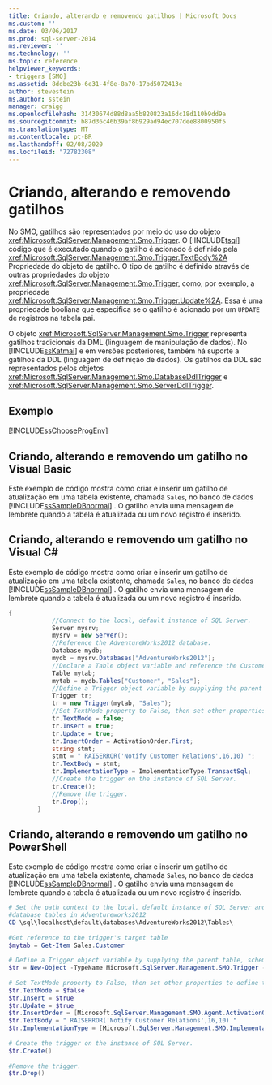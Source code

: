 ```yaml
---
title: Criando, alterando e removendo gatilhos | Microsoft Docs
ms.custom: ''
ms.date: 03/06/2017
ms.prod: sql-server-2014
ms.reviewer: ''
ms.technology: ''
ms.topic: reference
helpviewer_keywords:
- triggers [SMO]
ms.assetid: 8ddbe23b-6e31-4f8e-8a70-17bd5072413e
author: stevestein
ms.author: sstein
manager: craigg
ms.openlocfilehash: 31430674d88d8aa5b820823a16dc18d110b9dd9a
ms.sourcegitcommit: b87d36c46b39af8b929ad94ec707dee8800950f5
ms.translationtype: MT
ms.contentlocale: pt-BR
ms.lasthandoff: 02/08/2020
ms.locfileid: "72782308"
---
```

# <a name="creating-altering-and-removing-triggers"></a>Criando, alterando e removendo gatilhos
  No SMO, gatilhos são representados por meio do uso do objeto <xref:Microsoft.SqlServer.Management.Smo.Trigger>. O [!INCLUDE[tsql](../../../includes/tsql-md.md)] código que é executado quando o gatilho é acionado é definido pela <xref:Microsoft.SqlServer.Management.Smo.Trigger.TextBody%2A> Propriedade do objeto de gatilho. O tipo de gatilho é definido através de outras propriedades do objeto <xref:Microsoft.SqlServer.Management.Smo.Trigger>, como, por exemplo, a propriedade <xref:Microsoft.SqlServer.Management.Smo.Trigger.Update%2A>. Essa é uma propriedade booliana que especifica se o gatilho é acionado por um `UPDATE` de registros na tabela pai.  
  
 O objeto <xref:Microsoft.SqlServer.Management.Smo.Trigger> representa gatilhos tradicionais da DML (linguagem de manipulação de dados). No [!INCLUDE[ssKatmai](../../../includes/sskatmai-md.md)] e em versões posteriores, também há suporte a gatilhos da DDL (linguagem de definição de dados). Os gatilhos da DDL são representados pelos objetos <xref:Microsoft.SqlServer.Management.Smo.DatabaseDdlTrigger> e <xref:Microsoft.SqlServer.Management.Smo.ServerDdlTrigger>.  
  
## <a name="example"></a>Exemplo  
 [!INCLUDE[ssChooseProgEnv](../../../includes/sschooseprogenv-md.md)]  
  
## <a name="creating-altering-and-removing-a-trigger-in-visual-basic"></a>Criando, alterando e removendo um gatilho no Visual Basic  
 Este exemplo de código mostra como criar e inserir um gatilho de atualização em uma tabela existente, chamada `Sales`, no banco de dados [!INCLUDE[ssSampleDBnormal](../../../includes/sssampledbnormal-md.md)] . O gatilho envia uma mensagem de lembrete quando a tabela é atualizada ou um novo registro é inserido.  
  
<!-- TODO: review snippet reference  [!CODE [SMO How to#SMO_VBTriggers1](SMO How to#SMO_VBTriggers1)]  -->  
  
## <a name="creating-altering-and-removing-a-trigger-in-visual-c"></a>Criando, alterando e removendo um gatilho no Visual C#  
 Este exemplo de código mostra como criar e inserir um gatilho de atualização em uma tabela existente, chamada `Sales`, no banco de dados [!INCLUDE[ssSampleDBnormal](../../../includes/sssampledbnormal-md.md)] . O gatilho envia uma mensagem de lembrete quando a tabela é atualizada ou um novo registro é inserido.  
  
```csharp
{  
            //Connect to the local, default instance of SQL Server.   
            Server mysrv;  
            mysrv = new Server();  
            //Reference the AdventureWorks2012 database.   
            Database mydb;  
            mydb = mysrv.Databases["AdventureWorks2012"];  
            //Declare a Table object variable and reference the Customer table.   
            Table mytab;  
            mytab = mydb.Tables["Customer", "Sales"];  
            //Define a Trigger object variable by supplying the parent table, schema ,and name in the constructor.   
            Trigger tr;  
            tr = new Trigger(mytab, "Sales");  
            //Set TextMode property to False, then set other properties to define the trigger.   
            tr.TextMode = false;  
            tr.Insert = true;  
            tr.Update = true;  
            tr.InsertOrder = ActivationOrder.First;  
            string stmt;  
            stmt = " RAISERROR('Notify Customer Relations',16,10) ";  
            tr.TextBody = stmt;  
            tr.ImplementationType = ImplementationType.TransactSql;  
            //Create the trigger on the instance of SQL Server.   
            tr.Create();  
            //Remove the trigger.   
            tr.Drop();  
        }  
```  
  
## <a name="creating-altering-and-removing-a-trigger-in-powershell"></a>Criando, alterando e removendo um gatilho no PowerShell  
 Este exemplo de código mostra como criar e inserir um gatilho de atualização em uma tabela existente, chamada `Sales`, no banco de dados [!INCLUDE[ssSampleDBnormal](../../../includes/sssampledbnormal-md.md)] . O gatilho envia uma mensagem de lembrete quando a tabela é atualizada ou um novo registro é inserido.  
  
```powershell
# Set the path context to the local, default instance of SQL Server and to the  
#database tables in Adventureworks2012  
CD \sql\localhost\default\databases\AdventureWorks2012\Tables\  
  
#Get reference to the trigger's target table  
$mytab = Get-Item Sales.Customer  
  
# Define a Trigger object variable by supplying the parent table, schema ,and name in the constructor.  
$tr = New-Object -TypeName Microsoft.SqlServer.Management.SMO.Trigger -argumentlist $mytab, "Sales"  
  
# Set TextMode property to False, then set other properties to define the trigger.
$tr.TextMode = $false  
$tr.Insert = $true  
$tr.Update = $true  
$tr.InsertOrder = [Microsoft.SqlServer.Management.SMO.Agent.ActivationOrder]::First  
$tr.TextBody = " RAISERROR('Notify Customer Relations',16,10) "  
$tr.ImplementationType = [Microsoft.SqlServer.Management.SMO.ImplementationType]::TransactSql  
  
# Create the trigger on the instance of SQL Server.
$tr.Create()  
  
#Remove the trigger.
$tr.Drop()  
```  
